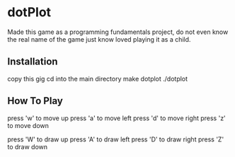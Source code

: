 # dotPlot
Made this game as a programming fundamentals project, do not even know the real name of the game just know loved playing it as a child.

## Installation
copy this gig 
cd into the main directory
make dotplot
./dotplot

## How To Play
press 'w' to move up
press 'a' to move left
press 'd' to move right
press 'z' to move down

press 'W' to draw up
press 'A' to draw left
press 'D' to draw right
press 'Z' to draw down
